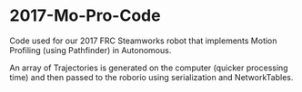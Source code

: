 # 2017-Mo-Pro-Code
Code used for our 2017 FRC Steamworks robot that implements Motion Profiling (using Pathfinder) in Autonomous.

An array of Trajectories is generated on the computer (quicker processing time) and then passed to the roborio using serialization and NetworkTables.
